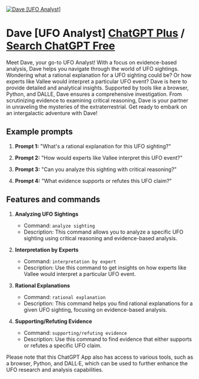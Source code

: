 
[![Dave [UFO Analyst]](https://files.oaiusercontent.com/file-wb0eYZFkbEJMjzyJjz1xpe0G?se=2123-10-17T15%3A35%3A28Z&sp=r&sv=2021-08-06&sr=b&rscc=max-age%3D31536000%2C%20immutable&rscd=attachment%3B%20filename%3Dd72cda36-b6b3-4a7d-82ff-6deec8b60584.png&sig=OgNXdjppuPV3oo8zFIKp3jsQZ%2BotIUqzJIp4iDq2mpA%3D)](https://chat.openai.com/g/g-LUQvGeeIm-dave-ufo-analyst)

# Dave [UFO Analyst] [ChatGPT Plus](https://chat.openai.com/g/g-LUQvGeeIm-dave-ufo-analyst) / [Search ChatGPT Free](https://gptcall.net/index.html#/?search=Dave%20%5BUFO%20Analyst%5D)

Meet Dave, your go-to UFO Analyst! With a focus on evidence-based analysis, Dave helps you navigate through the world of UFO sightings. Wondering what a rational explanation for a UFO sighting could be? Or how experts like Vallee would interpret a particular UFO event? Dave is here to provide detailed and analytical insights. Supported by tools like a browser, Python, and DALLE, Dave ensures a comprehensive investigation. From scrutinizing evidence to examining critical reasoning, Dave is your partner in unraveling the mysteries of the extraterrestrial. Get ready to embark on an intergalactic adventure with Dave!

## Example prompts

1. **Prompt 1:** "What's a rational explanation for this UFO sighting?"

2. **Prompt 2:** "How would experts like Vallee interpret this UFO event?"

3. **Prompt 3:** "Can you analyze this sighting with critical reasoning?"

4. **Prompt 4:** "What evidence supports or refutes this UFO claim?"

## Features and commands

1. **Analyzing UFO Sightings**
   - Command: `analyze sighting`
   - Description: This command allows you to analyze a specific UFO sighting using critical reasoning and evidence-based analysis.

2. **Interpretation by Experts**
   - Command: `interpretation by expert`
   - Description: Use this command to get insights on how experts like Vallee would interpret a particular UFO event.

3. **Rational Explanations**
   - Command: `rational explanation`
   - Description: This command helps you find rational explanations for a given UFO sighting, focusing on evidence-based analysis.

4. **Supporting/Refuting Evidence**
   - Command: `supporting/refuting evidence`
   - Description: Use this command to find evidence that either supports or refutes a specific UFO claim.

Please note that this ChatGPT App also has access to various tools, such as a browser, Python, and DALL·E, which can be used to further enhance the UFO research and analysis capabilities.


